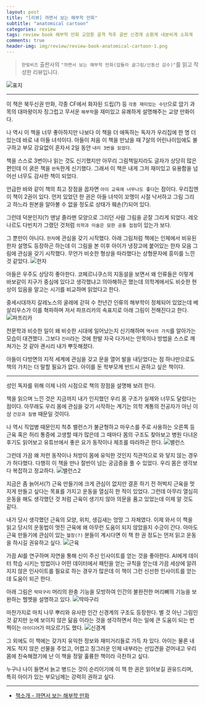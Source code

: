 ```yaml
---  
layout: post  
title: "[리뷰] 까면서 보는 해부학 만화"  
subtitle: "anatomical cartoon"  
categories: review  
tags: review book 해부학 만화 교양툰 골격 척추 골반 신경계 순환계 내분비계 소화계      
comments: true  
header-img: img/review/review-book-anatomical-cartoon-1.png
---  
```

  
> `한빛비즈` 출판사의 `"까면서 보는 해부학 만화(압듈라 글그림/신동선 감수)"`를 읽고 작성한 리뷰입니다.  

![표지](https://theorydb.github.io/assets/img/review/review-book-anatomical-cartoon-1.png)  

---

이 책은 북두신권 만화, 각종 CF에서 화자된 드립(?) 등 `각종 재미있는 수단`으로 암기 과목의 대마왕이자 징그럽고 무서운 `해부학`을 재미있고 유쾌하게 설명해주는 교양 만화이다. 

나 역시 이 책을 너무 좋아하지만 나보다 이 책을 더 애독하는 독자가 우리집에 한 명 더 있는데 바로 내 아들 녀석이다. 아들이 처음 이 책을 만났을 때 7살의 어린나이임에도 불구하고 부모 강요없이 혼자서 2일 동안 `내리 3번을 읽었다`. 

책을 스스로 3번이나 읽는 것도 신기했지만 아무리 그림책일지라도 글자가 상당히 많은 편인데 이 굵은 책을 `완독`한게 신기했다. 그래서 이 책은 내게 그저 재미있고 유용함을 넘어선 너무도 감사한 책이 되었다.

언급한 바와 같이 책의 최고 장점을 꼽자면 `아이 교육에 너무나도 좋다`는 점이다. 우리집엔 이 책이 2권이 있다. 먼저 있었던 한 권은 아들 녀석이 꼬맹이 시절 낙서하고 그림 그리고 하느라 원본을 알아볼 수 없을 정도로 상태가 훼손(?)되어 있다. 

그런데 덕분인지(?) 맨날 졸라맨 모양으로 그리던 사람 그림을 곧잘 그리게 되었다. 레오나르도 다빈치가 그랬던 것처럼 `의학과 미술은 묘한 공통 접점`이 있는가 보다.

그 뿐만이 아니다. `한자`에 관심을 갖기 시작했다. 아래 그림처럼 책에는 인체에서 비유된 한자 설명도 등장하곤 하는데 이 그림을 본 이후 아이가 냉장고에 붙어있는 한자 모음 그림에 관심을 갖기 시작했다. 무언가 비슷한 형상을 따라했다는 상형문자에 흥미를 느낀 것 같았다. 
![한자](https://theorydb.github.io/assets/img/review/review-book-anatomical-cartoon-8.png)  

아들은 우주도 상당히 좋아한다. 코페르니쿠스의 지동설을 보면서 왜 인류들은 이렇게 바보같이 지구가 중심에 있다고 생각했냐고 의아해하곤 했는데 의학계에서도 비슷한 현상이 있음을 알고는 시기를 비교하며 읽었다고 한다. 

중세시대까지 갈레노스의 굴레에 갇혀 수 천년간 인류의 해부학이 정체되어 있었는데 베살리우스가 이를 혁파하며 저서 파프리카의 속표지로 아래 그림이 전해진다고 한다. 
![파프리카](https://theorydb.github.io/assets/img/review/review-book-anatomical-cartoon-2.png)  

천문학과 비슷한 일이 왜 비슷한 시대에 일어났는지 신기해하며 `역사의 가치`를 알아가는 모습이 대견했다. 그보다 `진리`라는 것에 한발 자국 다가서는 안목이나 방법을 스스로 깨쳐가는 것 같아 괜시리 내가 뿌듯해졌다.

아들이 다방면의 지적 세계에 관심을 갖고 문을 열어 발을 내딛었다는 점 하나만으로도 책의 가치는 더 말할 필요가 없다. 아이를 둔 학부모께 반드시 권하고 싶은 책이다.

---

성인 독자를 위해 이제 나의 시점으로 책의 장점을 설명해 보려 한다. 

책을 읽으며 느낀 것은 지금까지 내가 인지했던 우리 몸 구조가 실제와 너무도 달랐다는 점이다. 아무래도 우리 몸에 관심을 갖기 시작하는 계기는 의학 계통의 전공자가 아닌 이상 `건강과 질병` 때문일 것이다. 

나 역시 직업병 때문인지 척추 밸런스가 불균형하고 마우스를 주로 사용하는 오른쪽 등 근육 혹은 허리 통증에 고생할 때가 많은데 그 때마다 몸의 구조도 찾아보고 병원 다녀온 후기도 읽어보고 유튜브에서 좋은 요가 동작이나 체조를 따라하곤 한다. 
![밸런스](https://theorydb.github.io/assets/img/review/review-book-anatomical-cartoon-3.png)  

그런데 가끔 왜 저런 동작이나 처방이 몸에 유익한 것인지 직관적으로 와 닿지 않는 경우가 허다했다. 다행히 이 책을 만나 절반이 넘는 궁금증을 풀 수 있었다. 우리 몸은 생각보다 복잡하고 정교하다. 
![밸런스2](https://theorydb.github.io/assets/img/review/review-book-anatomical-cartoon-4.png)  

지금은 좀 늙어서(?) 근육 만들기에 크게 관심이 없지만 결혼 하기 전 허벅지 근육을 멋지게 만들고 싶다는 목표를 가지고 운동을 열심히 한 적이 있었다. 그런데 아무리 열심히 운동을 해도 생각했던 것 처럼 근육이 생기지 않아 의문을 품고 있었는데 이제 알 것도 같다. 

내가 당시 생각했던 근육의 모양, 위치, 생김새는 엉망 그 자체였다. 이제 와서 이 책을 읽고 당시의 운동법이 멋진 근육에 왜 아무런 도움이 되지 않았을지 수긍이 간다. 아마도 근육 만들기에 관심이 있는 `헬창(?)` 분들이 계시다면 이 책 한 권 정도는 먼저 읽고 운동을 하시길 권유하고 싶다.
![근육](https://theorydb.github.io/assets/img/review/review-book-anatomical-cartoon-5.png)  

가끔 AI를 연구하며 자연을 통해 신이 주신 인사이트를 얻는 것을 좋아한다. AI에게 데이터 학습 시키는 방법이나 어떤 데이터에서 패턴을 얻는 규칙을 얻는데 가끔 세상에 알려지지 않은 인사이트를 필요로 하는 경우가 많은데 이 책이 그런 신선한 인사이트를 얻는데 도움이 되곤 한다.

아래 그림은 `딱따구리` 머리의 완충 기능을 모방하여 인간의 불완전한 머리뼈의 기능을 보완하는 헬멧을 설명하고 있다. 
![딱따구리](https://theorydb.github.io/assets/img/review/review-book-anatomical-cartoon-6.png)  

마찬가지로 마치 나무 뿌리와 유사한 인간 신경계의 구조도 등장한다. 별 것 아닌 그림인 것 같지만 눈에 보이지 않은 닮음 이라는 것을 생각하면서 하는 일에 큰 도움이 되는 번쩍이는 `아이디어`가 떠오르기도 했다.
![신경계](https://theorydb.github.io/assets/img/review/review-book-anatomical-cartoon-7.png)  

그 외에도 이 책에는 갖가지 유익한 정보와 재미거리들로 가득 차 있다. 아이는 물론 내게도 적지 않은 선물을 주었고, 어렵고 징그러운 인체 내부라는 선입견을 걷어내고 우리 몸에 친숙해졌기에 난 이 책을 정말 훌륭한 책이라 극찬하고 싶다. 

누구나 나이 들면서 늙고 병드는 것이 순리이기에 이 책 한 권은 읽어보길 권유드리며, 특히 아이가 있는 부모님께는 강력히 권하고 싶다. 

---

* [책소개 - 까면서 보는 해부학 만화](http://www.yes24.com/Product/Goods/90473396)


